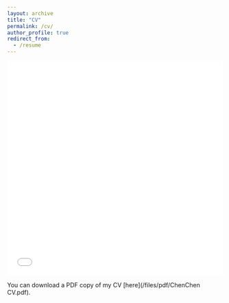 ```yaml
---
layout: archive
title: "CV"
permalink: /cv/
author_profile: true
redirect_from:
  - /resume
---
```


<iframe src="/files/pdf/Chen Chen CV Zh.pdf" width="100%" height="500" frameborder="no" border="0" marginwidth="0" marginheight="0"></iframe>

You can download a PDF copy of my CV [here](/files/pdf/ChenChen CV.pdf).
